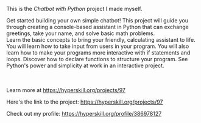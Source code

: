 This is the *Chatbot with Python* project I made myself.


<p>Get started building your own simple chatbot! This project will guide you through creating a console-based assistant in Python that can exchange greetings, take your name, and solve basic math problems.<br>
Learn the basic concepts to bring your friendly, calculating assistant to life. You will learn how to take input from users in your program. You will also learn how to make your programs more interactive with if statements and loops. Discover how to declare functions to structure your program. See Python's power and simplicity at work in an interactive project.</p><br/><br/>Learn more at <a href="https://hyperskill.org/projects/97?utm_source=ide&utm_medium=ide&utm_campaign=ide&utm_content=project-card">https://hyperskill.org/projects/97</a>

Here's the link to the project: https://hyperskill.org/projects/97

Check out my profile: https://hyperskill.org/profile/386978127